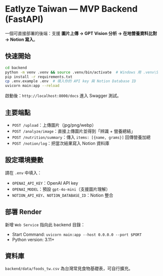 
# Eatlyze Taiwan — MVP Backend (FastAPI)

一個可直接部署的後端：支援 **圖片上傳 → GPT Vision 分析 → 在地營養資料比對 → Notion 寫入**。

## 快速開始

```bash
cd backend
python -m venv .venv && source .venv/bin/activate  # Windows 用 .venv\Scripts\activate
pip install -r requirements.txt
cp .env.example .env  # 填入你的 API key 與 Notion Database ID
uvicorn main:app --reload
```

啟動後：`http://localhost:8000/docs` 進入 Swagger 測試。

## 主要端點

- `POST /upload`：上傳圖片（jpg/png/webp）
- `POST /analyze/image`：直接上傳圖片並得到「辨識 + 營養總結」
- `POST /nutrition/summary`：傳入 `items: [{name, grams}]` 回傳營養加總
- `POST /notion/log`：把當次結果寫入 Notion 資料庫

## 設定環境變數

請在 `.env` 中填入：

- `OPENAI_API_KEY`：OpenAI API key
- `OPENAI_MODEL`：預設 `gpt-4o-mini`（支援圖片理解）
- `NOTION_API_KEY`、`NOTION_DATABASE_ID`：Notion 整合

## 部署 Render

新增 `Web Service` 指向此 backend 目錄：

- Start Command: `uvicorn main:app --host 0.0.0.0 --port $PORT`
- Python version: 3.11+

## 資料庫

`backend/data/foods_tw.csv` 為台灣常見食物基礎表，可自行擴充。

